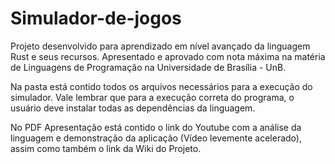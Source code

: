 # Simulador-de-jogos
Projeto desenvolvido para aprendizado em nível avançado da linguagem Rust e seus recursos. Apresentado e aprovado com nota máxima na matéria de Linguagens de Programação na Universidade de Brasília - UnB.

Na pasta está contido todos os arquivos necessários para a execução do simulador. Vale lembrar que para a execução correta do programa, o usuário deve instalar todas as dependências da linguagem.

No PDF Apresentação está contido o link do Youtube com a análise da linguagem e demonstração da aplicação (Vídeo levemente acelerado), assim como também o link da Wiki do Projeto.
